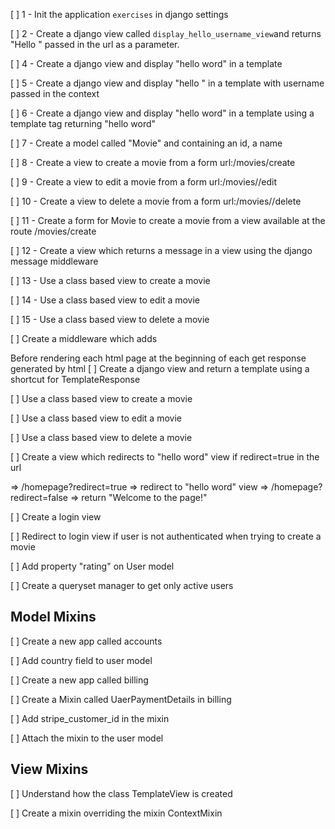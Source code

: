 [ ] 1 - Init the application `exercises` in django settings

[ ] 2 - Create a django view called `display_hello_username_view`and returns "Hello <username>" passed in the url as a parameter.

[ ] 4 - Create a django view and display "hello word" in a template

[ ] 5 - Create a django view and display "hello " in a template with username passed in the context

[ ] 6 - Create a django view and display "hello word" in a template using a template tag returning "hello word"

[ ] 7 - Create a model called "Movie" and containing an id, a name

[ ] 8 - Create a view to create a movie from a form url:/movies/create

[ ] 9 - Create a view to edit a movie from a form url:/movies//edit

[ ] 10 - Create a view to delete a movie from a form url:/movies//delete

[ ] 11 - Create a form for Movie to create a movie from a view available at the route /movies/create

[ ] 12 - Create a view which returns a message in a view using the django message middleware

[ ] 13 - Use a class based view to create a movie

[ ] 14 - Use a class based view to edit a movie

[ ] 15 - Use a class based view to delete a movie

[ ] Create a middleware which adds

Before rendering each html page
at the beginning of each get response generated by html
[ ] Create a django view and return a template using a shortcut for TemplateResponse

[ ] Use a class based view to create a movie

[ ] Use a class based view to edit a movie

[ ] Use a class based view to delete a movie

[ ] Create a view which redirects to "hello word" view if redirect=true in the url

=> /homepage?redirect=true => redirect to "hello word" view => /homepage?redirect=false => return "Welcome to the page!"

[ ] Create a login view

[ ] Redirect to login view if user is not authenticated when trying to create a movie

[ ] Add property "rating" on User model

[ ] Create a queryset manager to get only active users

## Model Mixins

[ ] Create a new app called accounts

[ ] Add country field to user model

[ ] Create a new app called billing

[ ] Create a Mixin called UaerPaymentDetails in billing

[ ] Add stripe_customer_id in the mixin

[ ] Attach the mixin to the user model

## View Mixins

[ ] Understand how the class TemplateView is created

[ ] Create a mixin overriding the mixin ContextMixin
